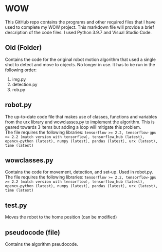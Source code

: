 # WOW
This GitHub repo contains the programs and other required files that I have used to complete my WOW project. This markdown file will provide a brief description of the code files. I used Python 3.9.7 and Visual Studio Code.

## Old (Folder)
Contains the code for the original robot motion algorithm that used a single shot to detect and move to objects. No longer in use. It has to be run in the following order:
1. img.py
2. detection.py
3. rob.py
## robot.py
The up-to-date code file that makes use of classes, functions and variables from the urx library and wowclasses.py to implement the algorithm. This is geared towards 3 items but adding a loop will mitigate this problem.\
The file requires the following libraries:
`tensorflow >= 2.2, tensorflow-gpu >= 2.2 (match version with tensorflow), tensorflow_hub (latest), opencv-python (latest), numpy (latest), pandas (latest), urx (latest), time (latest)`
## wowclasses.py
Contains the code for movement, detection, and set-up. Used in robot.py.\
The file requires the following libraries:
`tensorflow >= 2.2, tensorflow-gpu >= 2.2 (match version with tensorflow), tensorflow_hub (latest), opencv-python (latest), numpy (latest), pandas (latest), urx (latest), time (latest)`
## test.py
Moves the robot to the home position (can be modified)
## pseudocode (file)
Contains the algorithm pseudocode.
